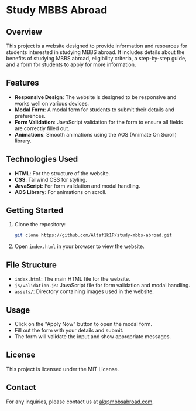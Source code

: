 # Study MBBS Abroad

## Overview
This project is a website designed to provide information and resources for students interested in studying MBBS abroad. It includes details about the benefits of studying MBBS abroad, eligibility criteria, a step-by-step guide, and a form for students to apply for more information.

## Features
- **Responsive Design**: The website is designed to be responsive and works well on various devices.
- **Modal Form**: A modal form for students to submit their details and preferences.
- **Form Validation**: JavaScript validation for the form to ensure all fields are correctly filled out.
- **Animations**: Smooth animations using the AOS (Animate On Scroll) library.

## Technologies Used
- **HTML**: For the structure of the website.
- **CSS**: Tailwind CSS for styling.
- **JavaScript**: For form validation and modal handling.
- **AOS Library**: For animations on scroll.

## Getting Started
1. Clone the repository:
    ```sh
    git clone https://github.com/Altaf1k1P/study-mbbs-abroad.git
    ```
2. Open `index.html` in your browser to view the website.

## File Structure
- `index.html`: The main HTML file for the website.
- `js/validation.js`: JavaScript file for form validation and modal handling.
- `assets/`: Directory containing images used in the website.

## Usage
- Click on the "Apply Now" button to open the modal form.
- Fill out the form with your details and submit.
- The form will validate the input and show appropriate messages.

## License
This project is licensed under the MIT License.

## Contact
For any inquiries, please contact us at ak@mbbsabroad.com.